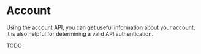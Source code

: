 # Account

Using the account API, you can get useful information about your account, it is also helpful for determining a valid API authentication.

TODO